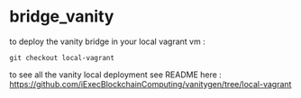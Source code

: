 # bridge_vanity


to deploy the vanity bridge in your local vagrant vm :

```
git checkout local-vagrant 
```

to see all the vanity local deployment see README here :
https://github.com/iExecBlockchainComputing/vanitygen/tree/local-vagrant